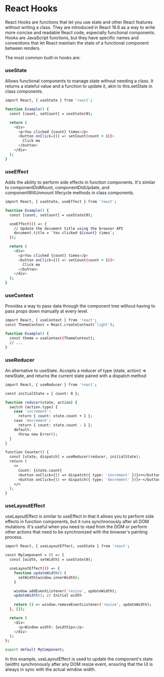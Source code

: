 # React Hooks

React Hooks are functions that let you use state and other React features without writing a class. They are introduced in React 16.8 as a way to write more concise and readable React code, especially functional components. Hooks are JavaScript functions, but they have specific names and conventions that let React maintain the state of a functional component between renders.

The most common built-in hooks are:

### useState 
Allows functional components to manage state without needing a class. It returns a stateful value and a function to update it, akin to this.setState in class components.

```bash 
import React, { useState } from 'react';

function Example() {
  const [count, setCount] = useState(0);

  return (
    <div>
      <p>You clicked {count} times</p>
      <button onClick={() => setCount(count + 1)}>
        Click me
      </button>
    </div>
  );
}

```
### useEffect
Adds the ability to perform side effects in function components. It's similar to componentDidMount, componentDidUpdate, and componentWillUnmount lifecycle methods in class components.

```bash 
import React, { useState, useEffect } from 'react';

function Example() {
  const [count, setCount] = useState(0);

  useEffect(() => {
    // Update the document title using the browser API
    document.title = `You clicked ${count} times`;
  });

  return (
    <div>
      <p>You clicked {count} times</p>
      <button onClick={() => setCount(count + 1)}>
        Click me
      </button>
    </div>
  );
}
```
### useContext
Provides a way to pass data through the component tree without having to pass props down manually at every level.

```bash 
import React, { useContext } from 'react';
const ThemeContext = React.createContext('light');

function Example() {
  const theme = useContext(ThemeContext);
  // ...
}

```
### useReducer

An alternative to useState. Accepts a reducer of type (state, action) => newState, and returns the current state paired with a dispatch method

```bash 
import React, { useReducer } from 'react';

const initialState = { count: 0 };

function reducer(state, action) {
  switch (action.type) {
    case 'increment':
      return { count: state.count + 1 };
    case 'decrement':
      return { count: state.count - 1 };
    default:
      throw new Error();
  }
}

function Counter() {
  const [state, dispatch] = useReducer(reducer, initialState);
  return (
    <>
      Count: {state.count}
      <button onClick={() => dispatch({ type: 'increment' })}>+</button>
      <button onClick={() => dispatch({ type: 'decrement' })}>-</button>
    </>
  );
}

```

### useLayoutEffect

useLayoutEffect is similar to useEffect in that it allows you to perform side effects in function components, but it runs synchronously after all DOM mutations. It's useful when you need to read from the DOM or perform other actions that need to be synchronized with the browser's painting process.

```bash 
import React, { useLayoutEffect, useState } from 'react';

const MyComponent = () => {
  const [width, setWidth] = useState(0);

  useLayoutEffect(() => {
    function updateWidth() {
      setWidth(window.innerWidth);
    }

    window.addEventListener('resize', updateWidth);
    updateWidth(); // Initial width
    
    return () => window.removeEventListener('resize', updateWidth);
  }, []);

  return (
    <div>
      <p>Window width: {width}px</p>
    </div>
  );
};

export default MyComponent;

```
In this example, useLayoutEffect is used to update the component's state (width) synchronously after any DOM resize event, ensuring that the UI is always in sync with the actual window width.

